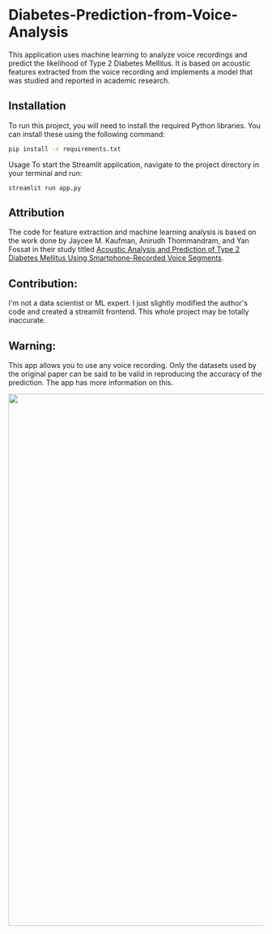 # Diabetes-Prediction-from-Voice-Analysis

This application uses machine learning to analyze voice recordings and predict the likelihood of Type 2 Diabetes Mellitus. It is based on acoustic features extracted from the voice recording and implements a model that was studied and reported in academic research.

## Installation
To run this project, you will need to install the required Python libraries. You can install these using the following command:

```bash
pip install -r requirements.txt
```

Usage
To start the Streamlit application, navigate to the project directory in your terminal and run:
```
streamlit run app.py
```

## Attribution
The code for feature extraction and machine learning analysis is based on the work done by Jaycee M. Kaufman, Anirudh Thommandram, and Yan Fossat in their study titled [Acoustic Analysis and Prediction of Type 2 Diabetes Mellitus Using Smartphone-Recorded Voice Segments](https://www.mcpdigitalhealth.org/article/S2949-7612(23)00073-1/fulltext).

## Contribution:
I'm not a data scientist or ML expert. I just slightly modified the author's code and created a streamlit frontend. This whole project may be totally inaccurate.

## Warning:
This app allows you to use any voice recording. Only the datasets used by the original paper can be said to be valid in reproducing the accuracy of the prediction. The app has more information on this.

<img src="https://github.com/sm18lr88/Diabetes-Prediction-from-Voice-Analysis/assets/64564447/2008677a-b425-4a5b-8995-ca26e4a566c6e" width="1050">
